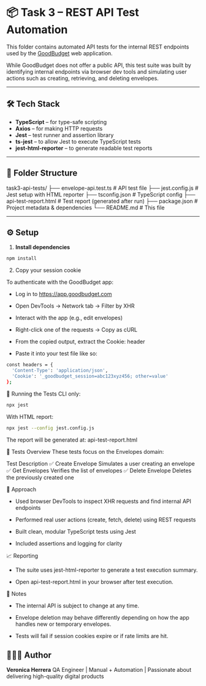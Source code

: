 # 📦 Task 3 – REST API Test Automation

This folder contains automated API tests for the internal REST endpoints used by the [GoodBudget](https://goodbudget.com) web application.

While GoodBudget does not offer a public API, this test suite was built by identifying internal endpoints via browser dev tools and simulating user actions such as creating, retrieving, and deleting envelopes.

---

## 🛠 Tech Stack

- **TypeScript** – for type-safe scripting
- **Axios** – for making HTTP requests
- **Jest** – test runner and assertion library
- **ts-jest** – to allow Jest to execute TypeScript tests
- **jest-html-reporter** – to generate readable test reports

---

## 📁 Folder Structure

task3-api-tests/
├── envelope-api.test.ts # API test file
├── jest.config.js # Jest setup with HTML reporter
├── tsconfig.json # TypeScript config
├── api-test-report.html # Test report (generated after run)
├── package.json # Project metadata & dependencies
└── README.md # This file


---

## ⚙️ Setup

1. **Install dependencies**

```bash
npm install
```


2. Copy your session cookie

To authenticate with the GoodBudget app:

  * Log in to https://app.goodbudget.com

  * Open DevTools → Network tab → Filter by XHR

  * Interact with the app (e.g., edit envelopes)

  * Right-click one of the requests → Copy as cURL

  * From the copied output, extract the Cookie: header

  * Paste it into your test file like so:

```bash
const headers = {
  'Content-Type': 'application/json',
  'Cookie': '_goodbudget_session=abc123xyz456; other=value'
};
```

🚀 Running the Tests
CLI only:
```bash
npx jest
```
With HTML report:

```bash
npx jest --config jest.config.js
```

The report will be generated at: api-test-report.html

🧪 Tests Overview
These tests focus on the Envelopes domain:

Test	               Description
✅ Create Envelope	  Simulates a user creating an envelope
✅ Get Envelopes	    Verifies the list of envelopes
✅ Delete Envelope	  Deletes the previously created one

🧠 Approach
* Used browser DevTools to inspect XHR requests and find internal API endpoints

* Performed real user actions (create, fetch, delete) using REST requests

* Built clean, modular TypeScript tests using Jest

* Included assertions and logging for clarity

📈 Reporting
* The suite uses jest-html-reporter to generate a test execution summary.

* Open api-test-report.html in your browser after test execution.

📌 Notes
* The internal API is subject to change at any time.

* Envelope deletion may behave differently depending on how the app handles new or temporary envelopes.

* Tests will fail if session cookies expire or if rate limits are hit.

## 👩🏻‍💻 Author

**Veronica Herrera**
QA Engineer | Manual + Automation | Passionate about delivering high-quality digital products
